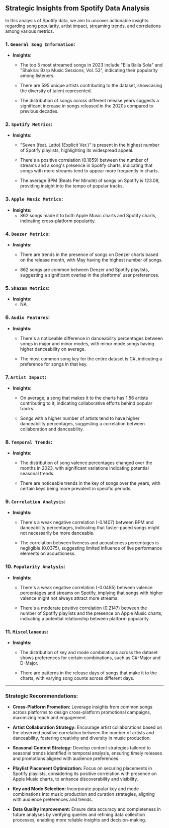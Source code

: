 ## Strategic Insights from Spotify Data Analysis

In this analysis of Spotify data, we aim to uncover actionable insights regarding song popularity, artist impact, streaming trends, and correlations among various metrics.

### 1. `General Song Information`:
- **Insights:**
  - The top 5 most streamed songs in 2023 include "Ella Baila Sola" and "Shakira: Bzrp Music Sessions, Vol. 53", indicating their popularity among listeners.
                      
  - There are 595 unique artists contributing to the dataset, showcasing the diversity of talent represented.
  
  - The distribution of songs across different release years suggests a significant increase in songs released in the 2020s compared to previous decades.
  

### 2. `Spotify Metrics`:
- **Insights:**
  - "Seven (feat. Latto) (Explicit Ver.)" is present in the highest number of Spotify playlists, highlighting its widespread appeal.

  - There's a positive correlation (0.1859) between the number of streams and a song's presence in Spotify charts, indicating that songs with more streams tend to appear more frequently in charts.

  - The average BPM (Beats Per Minute) of songs on Spotify is 123.08, providing insight into the tempo of popular tracks.

### 3. `Apple Music Metrics`:
- **Insights:**
  - 862 songs made it to both Apple Music charts and Spotify charts, indicating cross-platform popularity.

### 4. `Deezer Metrics`:
- **Insights:**
  - There are trends in the presence of songs on Deezer charts based on the release month, with May having the highest number of songs.

  - 862 songs are common between Deezer and Spotify playlists, suggesting a significant overlap in the platforms' user preferences.

### 5. `Shazam Metrics`:
- **Insights:**
  - NA

### 6. `Audio Features`:
- **Insights:**
  - There's a noticeable difference in danceability percentages between songs in major and minor modes, with minor mode songs having higher danceability on average.

  - The most common song key for the entire dataset is C#, indicating a preference for songs in that key.

### 7. `Artist Impact`:
- **Insights:**
  - On average, a song that makes it to the charts has 1.56 artists contributing to it, indicating collaborative efforts behind popular tracks.

  - Songs with a higher number of artists tend to have higher danceability percentages, suggesting a correlation between collaboration and danceability.

### 8. `Temporal Trends`:
- **Insights:**
  - The distribution of song valence percentages changed over the months in 2023, with significant variations indicating potential seasonal trends.

  - There are noticeable trends in the key of songs over the years, with certain keys being more prevalent in specific periods.

### 9. `Correlation Analysis`:
- **Insights:**
  - There's a weak negative correlation (-0.1407) between BPM and danceability percentages, indicating that faster-paced songs might not necessarily be more danceable.

  - The correlation between liveness and acousticness percentages is negligible (0.0375), suggesting limited influence of live performance elements on acousticness.

### 10. `Popularity Analysis`:
- **Insights:**
  - There's a weak negative correlation (-0.0485) between valence percentages and streams on Spotify, implying that songs with higher valence might not always attract more streams.

  - There's a moderate positive correlation (0.2147) between the number of Spotify playlists and the presence on Apple Music charts, indicating a potential relationship between platform popularity.

### 11. `Miscellaneous`:
- **Insights:**
  - The distribution of key and mode combinations across the dataset shows preferences for certain combinations, such as C#-Major and D-Major.

  - There are patterns in the release days of songs that make it to the charts, with varying song counts across different days.

---

### Strategic Recommendations:

- **Cross-Platform Promotion:** Leverage insights from common songs across platforms to design cross-platform promotional campaigns, maximizing reach and engagement.

- **Artist Collaboration Strategy:** Encourage artist collaborations based on the observed positive correlation between the number of artists and danceability, fostering creativity and diversity in music production.

- **Seasonal Content Strategy:** Develop content strategies tailored to seasonal trends identified in temporal analysis, ensuring timely releases and promotions aligned with audience preferences.

- **Playlist Placement Optimization:** Focus on securing placements in Spotify playlists, considering its positive correlation with presence on Apple Music charts, to enhance discoverability and visibility.

- **Key and Mode Selection:** Incorporate popular key and mode combinations into music production and curation strategies, aligning with audience preferences and trends.

- **Data Quality Improvement:** Ensure data accuracy and completeness in future analyses by verifying queries and refining data collection processes, enabling more reliable insights and decision-making.
